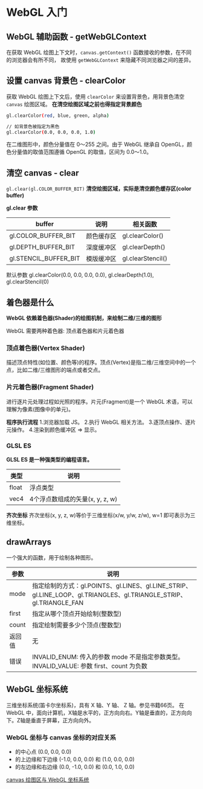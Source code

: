 # WebGL 入门

## WebGL 辅助函数 - getWebGLContext

在获取 WebGL 绘图上下文时，`canvas.getContext()` 函数接收的参数，在不同的浏览器会有所不同，
故使用 `getWebGLContext` 来隐藏不同浏览器之间的差异。

## 设置 canvas 背景色 - clearColor

获取 WebGL 绘图上下文后，使用 `clearColor` 来设置背景色，用背景色清空 `canvas` 绘图区域。
**在清空绘图区域之前也得指定背景颜色**

```bash
gl.clearColor(red, blue, green, alpha)

// 如背景色被指定为黑色
gl.clearColor(0.0, 0.0, 0.0, 1.0) 
```

在二维图形中，颜色分量值在 0～255 之间。由于 WebGL 继承自 OpenGL，颜色分量值的取值范围遵循 OpenGL 的取值，区间为 0.0～1.0。

## 清空 canvas - clear

`gl.clear(gl.COLOR_BUFFER_BIT)` **清空绘图区域，实际是清空颜色缓存区(color buffer)**

**gl.clear 参数**

| buffer  | 说明 | 相关函数 |
| ------------- | ------------- | ------------- |
| gl.COLOR_BUFFER_BIT  | 颜色缓存区  | gl.clearColor() |
| gl.DEPTH_BUFFER_BIT  | 深度缓冲区  | gl.clearDepth() |
| gl.STENCIL_BUFFER_BIT  | 模版缓冲区  | gl.clearStencil() |

默认参数 gl.clearColor(0.0, 0.0, 0.0, 0.0), gl.clearDepth(1.0), gl.clearStencil(0)

## 着色器是什么

**WebGL 依赖着色器(Shader)的绘图机制，来绘制二维/三维的图形**

WebGL 需要两种着色器: 顶点着色器和片元着色器

### 顶点着色器(Vertex Shader)

描述顶点特性(如位置、颜色等)的程序。顶点(Vertex)是指二维/三维空间中的一个点，比如二维/三维图形的端点或者交点。

### 片元着色器(Fragment Shader)

进行逐片元处理过程如光照的程序。片元(Fragment)是一个 WebGL 术语，可以理解为像素(图像中的单元)。

**程序执行流程**
1.浏览器加载 JS。
2.执行 WebGL 相关方法。
3.逐顶点操作、逐片元操作。
4.渲染到颜色缓冲区 => 显示。

### GLSL ES

**GLSL ES 是一种强类型的编程语言。**

| 类型  | 说明 |
| ------------- | ------------- |
| float  | 浮点类型  | 
| vec4  | 4个浮点数组成的矢量(x, y, z, w) |

**齐次坐标** 齐次坐标(x, y, z, w)等价于三维坐标(x/w, y/w, z/w), w=1 即可表示为三维坐标。

## drawArrays

一个强大的函数，用于绘制各种图形。

| 参数  | 说明 |
| ------------- | ------------- |
| mode | 指定绘制的方式：gl.POINTS、gl.LINES、gl.LINE_STRIP、gl.LINE_LOOP、gl.TRIANGLES、gl.TRIANGLE_STRIP、gl.TRIANGLE_FAN |
| first | 指定从哪个顶点开始绘制(整数型) |
| count | 指定绘制需要多少个顶点(整数型) |
| 返回值 | 无 |
| 错误 | INVALID_ENUM: 传入的参数 mode 不是指定参数类型。INVALID_VALUE: 参数 first、count 为负数 |

## WebGL 坐标系统

三维坐标系统(笛卡尔坐标系)，具有 X 轴、Y 轴、 Z 轴。参见书籍66页。
在 WebGL 中，面向计算机，X轴是水平的，正方向向右。Y轴是垂直的，正方向向下。Z轴是垂直于屏幕，正方向向外。

### WebGL 坐标与 canvas 坐标的对应关系

* <canvas> 的中心点 (0.0, 0.0, 0.0)
* <canvas> 的上边缘和下边缘 (-1.0, 0.0, 0.0) 和 (1.0, 0.0, 0.0)
* <canvas> 的左边缘和右边缘 (0.0, -1.0, 0.0) 和 (0.0, 1.0, 0.0)

[canvas 绘图区与 WebGL 坐标系统](../assets/2-1.png)
